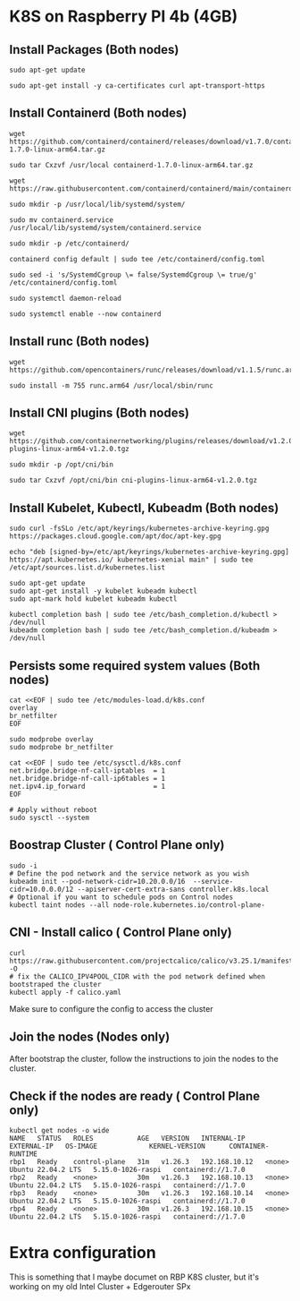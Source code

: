 # K8S on Raspberry PI 4b (4GB)

## Install Packages (Both nodes)

```
sudo apt-get update

sudo apt-get install -y ca-certificates curl apt-transport-https
```

## Install Containerd (Both nodes)

```
wget https://github.com/containerd/containerd/releases/download/v1.7.0/containerd-1.7.0-linux-arm64.tar.gz

sudo tar Cxzvf /usr/local containerd-1.7.0-linux-arm64.tar.gz

wget https://raw.githubusercontent.com/containerd/containerd/main/containerd.service 

sudo mkdir -p /usr/local/lib/systemd/system/

sudo mv containerd.service /usr/local/lib/systemd/system/containerd.service

sudo mkdir -p /etc/containerd/

containerd config default | sudo tee /etc/containerd/config.toml

sudo sed -i 's/SystemdCgroup \= false/SystemdCgroup \= true/g' /etc/containerd/config.toml

sudo systemctl daemon-reload

sudo systemctl enable --now containerd
```

## Install runc (Both nodes)

```
wget https://github.com/opencontainers/runc/releases/download/v1.1.5/runc.arm64

sudo install -m 755 runc.arm64 /usr/local/sbin/runc
```

## Install CNI plugins (Both nodes)

```
wget https://github.com/containernetworking/plugins/releases/download/v1.2.0/cni-plugins-linux-arm64-v1.2.0.tgz

sudo mkdir -p /opt/cni/bin 

sudo tar Cxzvf /opt/cni/bin cni-plugins-linux-arm64-v1.2.0.tgz
```

## Install Kubelet, Kubectl, Kubeadm (Both nodes)

```
sudo curl -fsSLo /etc/apt/keyrings/kubernetes-archive-keyring.gpg https://packages.cloud.google.com/apt/doc/apt-key.gpg

echo "deb [signed-by=/etc/apt/keyrings/kubernetes-archive-keyring.gpg] https://apt.kubernetes.io/ kubernetes-xenial main" | sudo tee /etc/apt/sources.list.d/kubernetes.list

sudo apt-get update
sudo apt-get install -y kubelet kubeadm kubectl
sudo apt-mark hold kubelet kubeadm kubectl

kubectl completion bash | sudo tee /etc/bash_completion.d/kubectl > /dev/null
kubeadm completion bash | sudo tee /etc/bash_completion.d/kubeadm > /dev/null
```


## Persists some required system values (Both nodes)

```
cat <<EOF | sudo tee /etc/modules-load.d/k8s.conf
overlay
br_netfilter
EOF

sudo modprobe overlay
sudo modprobe br_netfilter

cat <<EOF | sudo tee /etc/sysctl.d/k8s.conf
net.bridge.bridge-nf-call-iptables  = 1
net.bridge.bridge-nf-call-ip6tables = 1
net.ipv4.ip_forward                 = 1
EOF

# Apply without reboot
sudo sysctl --system
```



## Boostrap Cluster ( Control Plane only)

```
sudo -i
# Define the pod network and the service network as you wish
kubeadm init --pod-network-cidr=10.20.0.0/16  --service-cidr=10.0.0.0/12 --apiserver-cert-extra-sans controller.k8s.local
# Optional if you want to schedule pods on Control nodes
kubectl taint nodes --all node-role.kubernetes.io/control-plane-
```

## CNI - Install calico ( Control Plane only)

```
curl https://raw.githubusercontent.com/projectcalico/calico/v3.25.1/manifests/calico.yaml -O
# fix the CALICO_IPV4POOL_CIDR with the pod network defined when bootstraped the cluster
kubectl apply -f calico.yaml
```

Make sure to configure the config to access the cluster

## Join the nodes (Nodes only)

After bootstrap the cluster, follow the instructions to join the nodes to the cluster.

## Check if the nodes are ready ( Control Plane only)

```
kubectl get nodes -o wide
NAME   STATUS   ROLES           AGE   VERSION   INTERNAL-IP     EXTERNAL-IP   OS-IMAGE             KERNEL-VERSION      CONTAINER-RUNTIME
rbp1   Ready    control-plane   31m   v1.26.3   192.168.10.12   <none>        Ubuntu 22.04.2 LTS   5.15.0-1026-raspi   containerd://1.7.0
rbp2   Ready    <none>          30m   v1.26.3   192.168.10.13   <none>        Ubuntu 22.04.2 LTS   5.15.0-1026-raspi   containerd://1.7.0
rbp3   Ready    <none>          30m   v1.26.3   192.168.10.14   <none>        Ubuntu 22.04.2 LTS   5.15.0-1026-raspi   containerd://1.7.0
rbp4   Ready    <none>          30m   v1.26.3   192.168.10.15   <none>        Ubuntu 22.04.2 LTS   5.15.0-1026-raspi   containerd://1.7.0
```

# Extra configuration

This is something that I maybe documet on RBP K8S cluster, but it's working on my old Intel Cluster + Edgerouter SPx

<!-- ### Configure GBP

calico-bgp.yaml

```yaml
apiVersion: projectcalico.org/v3
kind: BGPPeer
metadata:
  name: global
spec:
  peerIP: 192.168.10.1
  asNumber: 1
---
apiVersion: projectcalico.org/v3
kind: BGPConfiguration
metadata:
  name: default
spec:
  logSeverityScreen: Info
  nodeToNodeMeshEnabled: true
  asNumber: 64512
  serviceLoadBalancerIPs:
  - cidr: 192.168.10.224/27

You can advertise the serviceClusterIPs if you want them reachable directly
```

## Enable metrics

kubectl patch felixconfiguration default --type merge --patch '{"spec":{"prometheusMetricsEnabled": true}}'

kubectl apply -f - <<EOF
apiVersion: v1
kind: Service
metadata:
  name: felix-metrics-svc
  namespace: kube-system
spec:
  clusterIP: None
  selector:
    k8s-app: calico-node
  ports:
  - port: 9091
    targetPort: 9091
EOF



kubectl apply -f - <<EOF
apiVersion: v1
kind: Service
metadata:
  name: kube-controllers-metrics-svc
  namespace: kube-system
spec:
  clusterIP: None
  selector:
    k8s-app: calico-kube-controllers
  ports:
  - port: 9094
    targetPort: 9094
EOF


kubectl patch kubecontrollersconfiguration default --type=merge  --patch '{"spec":{"prometheusMetricsPort": 9095}}'


kubectl create -f -<<EOF
apiVersion: v1
kind: Namespace
metadata:
  name: calico-monitoring
  labels:
    app:  ns-calico-monitoring
    role: monitoring
EOF

kubectl apply -f - <<EOF
apiVersion: rbac.authorization.k8s.io/v1
kind: ClusterRole
metadata:
  name: calico-prometheus-user
rules:
- apiGroups: [""]
  resources:
  - endpoints
  - services
  - pods
  verbs: ["get", "list", "watch"]
- nonResourceURLs: ["/metrics"]
  verbs: ["get"]
---
apiVersion: v1
kind: ServiceAccount
metadata:
  name: calico-prometheus-user
  namespace: calico-monitoring
---
apiVersion: rbac.authorization.k8s.io/v1
kind: ClusterRoleBinding
metadata:
  name: calico-prometheus-user
roleRef:
  apiGroup: rbac.authorization.k8s.io
  kind: ClusterRole
  name: calico-prometheus-user
subjects:
- kind: ServiceAccount
  name: calico-prometheus-user
  namespace: calico-monitoring
EOF



## LoadBalancer - Install MetalLB



`wget https://raw.githubusercontent.com/metallb/metallb/v0.13.7/config/manifests/metallb-native.yaml`

Remove all entries related to the `speaker` because the Calico will advertise the BGP an not the speaker


metallb-cm.yaml

```yaml
apiVersion: metallb.io/v1beta1
kind: IPAddressPool
metadata:
  name: first-pool
  namespace: metallb-system
spec:
  addresses:
  - 192.168.10.224/27
```

## Configure Edgerouter

```
set protocols bgp 1 parameters router-id 192.168.10.1
set protocols bgp 1 neighbor 192.168.10.10 remote-as 64512
set protocols bgp 1 neighbor 192.168.10.11 remote-as 64512
commit ; save
exit
show ip route bgp
show ip bgp neighbors
```

## Install NGINX Ingress controller

(Installing the stupid ingress via manifests doesn't work, I still need to investigate it)

helm repo add ingress-nginx https://kubernetes.github.io/ingress-nginx
helm repo update
helm upgrade --install ingress-nginx ingress-nginx --repo https://kubernetes.github.io/ingress-nginx --namespace ingress-nginx --create-namespace

kubectl get svc -n ingress-nginx
NAME                                 TYPE           CLUSTER-IP       EXTERNAL-IP      PORT(S)                      AGE
ingress-nginx-controller             LoadBalancer   10.103.151.113   192.168.10.225   80:31269/TCP,443:31553/TCP   13h
ingress-nginx-controller-admission   ClusterIP      10.97.241.9      <none>           443/TCP                      13h

### Enable Prometheus metrics

helm upgrade ingress-nginx ingress-nginx --repo https://kubernetes.github.io/ingress-nginx --namespace ingress-nginx --set controller.metrics.enabled=true --set-string controller.podAnnotations."prometheus\.io/scrape"="true" --set-string controller.podAnnotations."prometheus\.io/port"="10254"


## Install Prometheus
 -->
